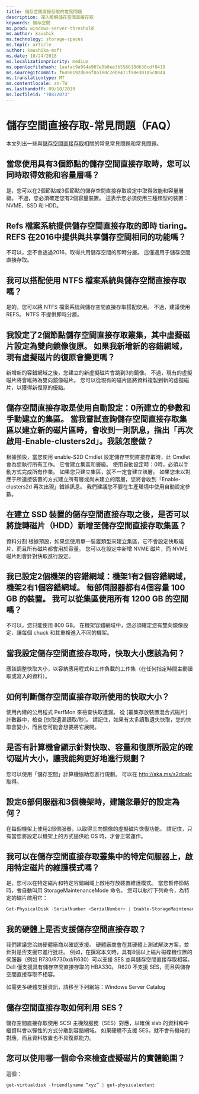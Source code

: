 ```yaml
---
title: 儲存空間直接存取的常見問題
description: 深入瞭解儲存空間直接存取
keywords: 儲存空間
ms.prod: windows-server-threshold
ms.author: kaushik
ms.technology: storage-spaces
ms.topic: article
author: kaushika-msft
ms.date: 10/24/2018
ms.localizationpriority: medium
ms.openlocfilehash: 1aafac9a994e907e8b8ee3b556618d630cdf8418
ms.sourcegitcommit: f6490192d686f0a1e0c2ebe471f98e30105c0844
ms.translationtype: MT
ms.contentlocale: zh-TW
ms.lasthandoff: 09/10/2019
ms.locfileid: "70872073"
---
```

# <a name="storage-spaces-direct---frequently-asked-questions-faq"></a>儲存空間直接存取-常見問題（FAQ）

本文列出一些與[儲存空間直接存取](storage-spaces-direct-overview.md)相關的常見常見問題和常見問題。

## <a name="when-you-use-storage-spaces-direct-with-3-nodes-can-you-get-both-performance-and-capacity-tiers"></a>當您使用具有3個節點的儲存空間直接存取時，您可以同時取得效能和容量層嗎？

是，您可以在2個節點或3個節點的儲存空間直接存取設定中取得效能和容量層級。 不過，您必須確定您有2個容量裝置。 這表示您必須使用三種類型的裝置：NVME、SSD 和 HDD。
 
## <a name="refs-file-system-provides-real-time-tiaring-with-storage-spaces-direct-does-refs-provides-the-same-functionality-with-shared-storage-spaces-in-2016"></a>Refs 檔案系統提供儲存空間直接存取的即時 tiaring。 REFS 在2016中提供與共享儲存空間相同的功能嗎？

不可以，您不會透過2016，取得共用儲存空間的即時分層。 這僅適用于儲存空間直接存取。 
 
## <a name="can-i-use-an-ntfs-file-system-with-storage-spaces-direct"></a>我可以搭配使用 NTFS 檔案系統與儲存空間直接存取嗎？
  
是的，您可以將 NTFS 檔案系統與儲存空間直接存取搭配使用。 不過，建議使用 REFS。 NTFS 不提供即時分層。 
 
## <a name="i-have-configured-2-node-storage-spaces-direct-clusters-where-the-virtual-disk-is-configured-as-2-way-mirror-resiliency-if-i-add-a-new-fault-domain-will-the-resiliency-of-the-existing-virtual-disk-change"></a>我設定了2個節點儲存空間直接存取叢集，其中虛擬磁片設定為雙向鏡像復原。 如果我新增新的容錯網域，現有虛擬磁片的復原會變更嗎？

新增新的容錯網域之後，您建立的新虛擬磁片會跳到3向鏡像。 不過，現有的虛擬磁片將會維持為雙向鏡像磁片。 您可以從現有的磁片區將資料複製到新的虛擬磁片，以獲得新復原的優點。
 
## <a name="the-storage-spaces-direct-was-created-using-the-autoconfig0-switch-and-the-pool-created-manually-when-i-try-to-query-the-storage-spaces-direct-pool-to-create-a-new-volume-i-get-a-message-that-says-enable-clusters2d-again-what-should-i-do"></a>儲存空間直接存取是使用自動設定：0所建立的參數和手動建立的集區。 當我嘗試查詢儲存空間直接存取集區以建立新的磁片區時，會收到一則訊息，指出「再次啟用-Enable-clusters2d」。我該怎麼做？

根據預設，當您使用 enable-S2D Cmdlet 設定儲存空間直接存取時，此 Cmdlet 會為您執行所有工作。 它會建立集區和層級。 使用自動設定時：0時，必須以手動方式完成所有作業。 如果您只建立集區，就不一定會建立該層。 如果您未以對應于所連接裝置的方式建立所有層或尚未建立的階層，您將會收到「Enable-clusters2d 再次出現」錯誤訊息。 我們建議您不要在生產環境中使用自動設定參數。 
 
## <a name="is-it-possible-to-add-a-spinning-disk-hdd-to-the-storage-spaces-direct-pool-after-you-have-created-storage-spaces-direct-with-ssd-devices"></a>在建立 SSD 裝置的儲存空間直接存取之後，是否可以將旋轉磁片（HDD）新增至儲存空間直接存取集區？

資料分割 根據預設，如果您使用單一裝置類型來建立集區，它不會設定快取磁片，而且所有磁片都會用於容量。 您可以在設定中新增 NVME 磁片，而 NVME 磁片則會針對快取進行設定。
 
## <a name="i-have-configured-a-2-rack-fault-domain-rack-1-has-2-fault-domains-rack-2-has-1-fault-domain-each-server-has-4-capacity-100-gb-devices-can-i-use-all-1200-gb-of-space-from-the-pool"></a>我已設定2個機架的容錯網域：機架1有2個容錯網域，機架2有1個容錯網域。 每部伺服器都有4個容量 100 GB 的裝置。 我可以從集區使用所有 1200 GB 的空間嗎？

不可以，您只能使用 800 GB。 在機架容錯網域中，您必須確定您有雙向鏡像設定，讓每個 chuck 和其重複進入不同的機架。
 
## <a name="what-should-the-cache-size-be-when-i-am-configuring-storage-spaces-direct"></a>當我設定儲存空間直接存取時，快取大小應該為何？

應該調整快取大小，以容納應用程式和工作負載的工作集（在任何指定時間主動讀取或寫入的資料）。

## <a name="how-can-i-determine-the-size-of-cache-that-is-being-used-by-storage-spaces-direct"></a>如何判斷儲存空間直接存取所使用的快取大小？

使用內建的公用程式 PerfMon 來檢查快取遺漏。 從 [叢集存放裝置混合式磁片] 計數器中，檢查 [快取遺漏讀取/秒]。 請記住，如果有太多讀取遺失快取，您的快取會變小，而且您可能會想要將它展開。 
 
## <a name="is-there-a-calculator-that-shows-the-exact-size-of-the-disks-that-are-being-set-aside-for-cache-capacity-and-resiliency-that-would-enable-me-to-plan-better"></a>是否有計算機會顯示針對快取、容量和復原所設定的確切磁片大小，讓我能夠更好地進行規劃？

您可以使用「儲存空間」計算機協助您進行規劃。 可以在 http://aka.ms/s2dcalc 取得。
 
## <a name="what-is-the-best-configuration-that-you-would-recommend-when-configuring-6-servers-and-3-racks"></a>設定6部伺服器和3個機架時，建議您最好的設定為何？

在每個機架上使用2部伺服器，以取得三向鏡像的虛擬磁片恢復功能。 請記住，只有當您將設定以機架上的方式提供給 OS 時，才會正常運作。 
 
## <a name="can-i-enable-maintenance-mode-for-a-specific-disk-on-a-specific-server-in-storage-spaces-direct-cluster"></a>我可以在儲存空間直接存取叢集中的特定伺服器上，啟用特定磁片的維護模式嗎？

是，您可以在特定磁片和特定容錯網域上啟用存放裝置維護模式。 當您暫停節點時，會自動叫用 StorageMaintenanceMode 命令。 您可以執行下列命令，為特定的磁片啟用它：

```powershell
Get-PhysicalDisk -SerialNumber <SerialNumber> | Enable-StorageMaintenanceMode
```

## <a name="is-storage-spaces-direct-supported-on-my-hardware"></a>我的硬體上是否支援儲存空間直接存取？

我們建議您洽詢硬體廠商以確認支援。 硬體廠商會在其硬體上測試解決方案，並針對是否支援它進行批註。 例如，在撰寫本文時，具有8個以上磁片磁碟機位置的伺服器（例如 R730/R730xd/R630）可以支援 SES 並與儲存空間直接存取相容。 Dell 僅支援具有儲存空間直接存取的 HBA330。 R620 不支援 SES，而且與儲存空間直接存取不相容。

如需更多硬體支援資訊，請移至下列網站：Windows Server Catalog
 
## <a name="how-does-storage-spaces-direct-make-use-of-ses"></a>儲存空間直接存取如何利用 SES？

儲存空間直接存取使用 SCSI 主機殼服務（SES）對應，以確保 slab 的資料和中繼資料會以彈性的方式分散到容錯網域。 如果硬體不支援 SES，就不會有機箱的對應，而且資料放置也不具復原能力。
 
## <a name="what-command-can-you-use-to-check-the-physical-extent-for-a-virtual-disk"></a>您可以使用哪一個命令來檢查虛擬磁片的實體範圍？
  
這個：

```powershell
get-virtualdisk -friendlyname “xyz” | get-physicalextent
```
